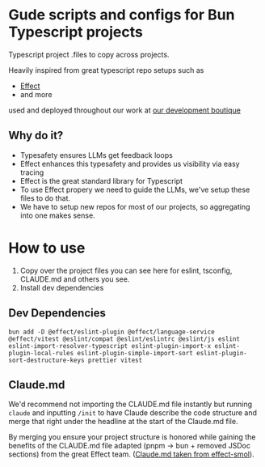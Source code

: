 # Gude scripts and configs for Bun Typescript projects 

Typescript project .files to copy across projects.

Heavily inspired from great typescript repo setups such as 

- [Effect](https://github.com/Effect-TS)
- and more

used and deployed throughout our work at [our development boutique](https://dtech.vision)

## Why do it?

- Typesafety ensures LLMs get feedback loops
- Effect enhances this typesafety and provides us visibility via easy tracing
- Effect is the great standard library for Typescript
- To use Effect propery we need to guide the LLMs, we've setup these files to do that.
- We have to setup new repos for most of our projects, so aggregating into one makes sense.

# How to use

1) Copy over the project files you can see here for eslint, tsconfig, CLAUDE.md and others you see.
1) Install dev dependencies

## Dev Dependencies

```
bun add -D @effect/eslint-plugin @effect/language-service @effect/vitest @eslint/compat @eslint/eslintrc @eslint/js eslint eslint-import-resolver-typescript eslint-plugin-import-x eslint-plugin-local-rules eslint-plugin-simple-import-sort eslint-plugin-sort-destructure-keys prettier vitest
```

## Claude.md

We'd recommend not importing the CLAUDE.md file instantly but running `claude` and inputting `/init` to have Claude describe the code structure and merge that right under the headline at the start of the Claude.md file.

By merging you ensure your project structure is honored while gaining the benefits of the CLAUDE.md file adapted (pnpm -> bun + removed JSDoc sections) from the great Effect team. ([Claude.md taken from effect-smol](https://github.com/Effect-TS/effect-smol/blob/main/CLAUDE.md)).
